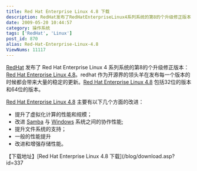 ```yaml
---
title: Red Hat Enterprise Linux 4.8 下载
description: RedHat发布了RedHatEnterpriseLinux4系列系统的第8的个升级修正版本：RedHatEnterpriseLinux4.8。redhat作为开源界的领头羊在发布每一个版本的时候都会带来大量的稳定的更新。RedHatEnterpriseLinux4.8包括32位的版本和64位的版本。RedHatEnterpriseLinux4.8主要有以下几个方面的改进：提升了虚拟化计算的性能和规模；改进Samba与Windows系统之间的协作性能;提升文件系统的支持；一般的性能提升改进和增强存储性能。
date: 2009-05-20 10:44:57
category: 操作系统
tags: ['RedHat', 'Linux']
post_id: 870
alias: Red-Hat-Enterprise-Linux-4.8
ViewNums: 11117
---
```


[RedHat](/tags/RedHat) 发布了 Red Hat Enterprise Linux 4 系列系统的第8的个升级修正版本：[Red Hat Enterprise Linux 4.8](/blog/red-hat-enterprise-linux-48)。redhat 作为开源界的领头羊在发布每一个版本的时候都会带来大量的稳定的更新。[Red Hat Enterprise Linux 4.8](/blog/red-hat-enterprise-linux-48) 包括32位的版本和64位的版本。

[Red Hat Enterprise Linux 4.8](/blog/red-hat-enterprise-linux-48) 主要有以下几个方面的改进：

* 提升了虚拟化计算的性能和规模；
* 改进 [Samba](/blog/samba-v330-final) 与 [Windows](/blog/deepin-litexp-windows-xp-sp3-v62) 系统之间的协作性能;
* 提升文件系统的支持；
* 一般的性能提升
* 改进和增强存储性能。

【下载地址】[Red Hat Enterprise Linux 4.8 下载](/blog/download.asp?id=337

